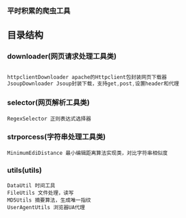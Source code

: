 
### 平时积累的爬虫工具


## 目录结构


### downloader(网页请求处理工具类) 
``` java 
    
httpclientDownloader apache的Httpclient包封装网页下载器
JsoupDownloader Jsoup封装下载，支持get,post,设置header和代理
```
### selector(网页解析工具类)  
```
RegexSelector 正则表达式选择器
```
### strporcess(字符串处理工具类)  
```
MinimumEdiDistance 最小编辑距离算法实现类，对比字符串相似度
```
### utils(utils)  
```
DataUtil 时间工具
FileUtils 文件处理，读写
MD5Utils 摘要算法，生成唯一指纹
UserAgentUtils 浏览器UA代理
```

